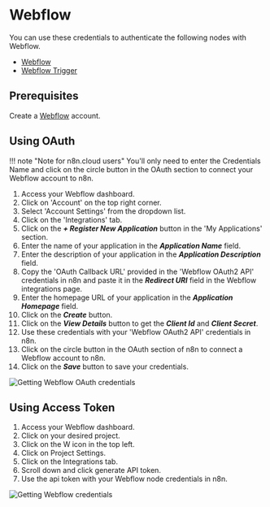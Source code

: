 # Webflow

You can use these credentials to authenticate the following nodes with Webflow.

- [Webflow](/integrations/nodes/n8n-nodes-base.webflow/)
- [Webflow Trigger](/integrations/trigger-nodes/n8n-nodes-base.webflowTrigger/)

## Prerequisites

Create a [Webflow](https://webflow.com/) account.

## Using OAuth

!!! note "Note for n8n.cloud users"
    You'll only need to enter the Credentials Name and click on the circle button in the OAuth section to connect your Webflow account to n8n.


1. Access your Webflow dashboard.
2. Click on 'Account' on the top right corner.
3. Select 'Account Settings' from the dropdown list.
4. Click on the 'Integrations' tab.
5. Click on the ***+ Register New Application*** button in the 'My Applications' section.
6. Enter the name of your application in the ***Application Name*** field.
7. Enter the description of your application in the ***Application Description*** field.
8. Copy the 'OAuth Callback URL' provided in the 'Webflow OAuth2 API' credentials in n8n and paste it in the ***Redirect URI*** field in the Webflow integrations page.
9. Enter the homepage URL of your application in the ***Application Homepage*** field.
10. Click on the ***Create*** button.
11. Click on the ***View Details*** button to get the ***Client Id*** and ***Client Secret***.
12. Use these credentials with your 'Webflow OAuth2 API' credentials in n8n.
13. Click on the circle button in the OAuth section of n8n to connect a Webflow account to n8n.
14. Click on the ***Save*** button to save your credentials.

![Getting Webflow OAuth credentials](/_images/integrations/credentials/webflow/using-oauth.gif)

## Using Access Token

1. Access your Webflow dashboard.
2. Click on your desired project.
3. Click on the W icon in the top left.
4. Click on Project Settings.
5. Click on the Integrations tab.
6. Scroll down and click generate API token.
7. Use the api token with your Webflow node credentials in n8n.

![Getting Webflow credentials](/_images/integrations/credentials/webflow/using-access-token.gif)
